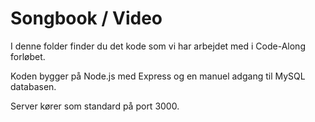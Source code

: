 # Songbook / Video

I denne folder finder du det kode som vi har arbejdet med i Code-Along forløbet. 

Koden bygger på Node.js med Express og en manuel adgang til MySQL databasen.

Server kører som standard på port 3000.